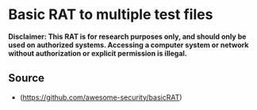 # Basic RAT to multiple test files

**Disclaimer: This RAT is for research purposes only, and should only be used on authorized systems. Accessing a computer system or network without authorization or explicit permission is illegal.**

## Source
- (https://github.com/awesome-security/basicRAT)
